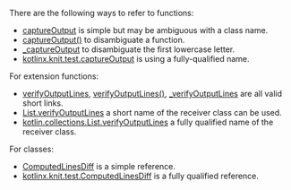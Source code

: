 There are the following ways to refer to functions:
* [captureOutput] is simple but may be ambiguous with a class name.
* [captureOutput()] to disambiguate a function.
* [_captureOutput] to disambiguate the first lowercase letter.
* [kotlinx.knit.test.captureOutput] is using a fully-qualified name. 

For extension functions:
* [verifyOutputLines], [verifyOutputLines()], [_verifyOutputLines] are all valid short links.
* [List.verifyOutputLines] a short name of the receiver class can be used.
* [kotlin.collections.List.verifyOutputLines] a fully qualified name of the receiver class.

For classes:
* [ComputedLinesDiff] is a simple reference.
* [kotlinx.knit.test.ComputedLinesDiff] is a fully qualified reference.

<!--- MODULE kotlinx-knit-test -->
<!--- INDEX kotlinx.knit.test -->

[captureOutput]: https://example.com/kotlinx-knit-test/kotlinx.knit.test/capture-output.html
[captureOutput()]: https://example.com/kotlinx-knit-test/kotlinx.knit.test/capture-output.html
[_captureOutput]: https://example.com/kotlinx-knit-test/kotlinx.knit.test/capture-output.html
[kotlinx.knit.test.captureOutput]: https://example.com/kotlinx-knit-test/kotlinx.knit.test/capture-output.html
[verifyOutputLines]: https://example.com/kotlinx-knit-test/kotlinx.knit.test/verify-output-lines.html
[verifyOutputLines()]: https://example.com/kotlinx-knit-test/kotlinx.knit.test/verify-output-lines.html
[_verifyOutputLines]: https://example.com/kotlinx-knit-test/kotlinx.knit.test/verify-output-lines.html
[List.verifyOutputLines]: https://example.com/kotlinx-knit-test/kotlinx.knit.test/verify-output-lines.html
[kotlin.collections.List.verifyOutputLines]: https://example.com/kotlinx-knit-test/kotlinx.knit.test/verify-output-lines.html
[ComputedLinesDiff]: https://example.com/kotlinx-knit-test/kotlinx.knit.test/-computed-lines-diff/index.html
[kotlinx.knit.test.ComputedLinesDiff]: https://example.com/kotlinx-knit-test/kotlinx.knit.test/-computed-lines-diff/index.html

<!--- END -->
